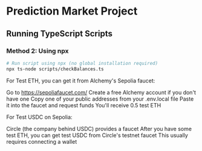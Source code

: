 # Prediction Market Project

## Running TypeScript Scripts

### Method 2: Using npx
```bash
# Run script using npx (no global installation required)
npx ts-node scripts/checkBalances.ts
```


For Test ETH, you can get it from Alchemy's Sepolia faucet:

Go to https://sepoliafaucet.com/
Create a free Alchemy account if you don't have one
Copy one of your public addresses from your .env.local file
Paste it into the faucet and request funds
You'll receive 0.5 test ETH


For Test USDC on Sepolia:

Circle (the company behind USDC) provides a faucet
After you have some test ETH, you can get test USDC from Circle's testnet faucet
This usually requires connecting a wallet